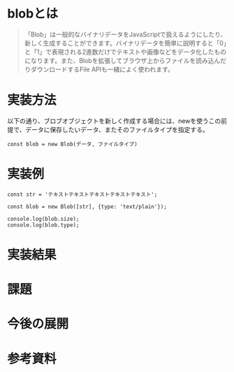 # blobとは

> 「Blob」は一般的なバイナリデータをJavaScriptで扱えるようにしたり、新しく生成することができます。バイナリデータを簡単に説明すると「0」と「1」で表現される2進数だけでテキストや画像などをデータ化したものになります。また、Blobを拡張してブラウザ上からファイルを読み込んだりダウンロードするFile APIも一緒によく使われます。

# 実装方法
以下の通り、ブロブオブジェクトを新しく作成する場合には、newを使うこの前提で、データに保存したいデータ、またそのファイルタイプを指定する。

```
const blob = new Blob(データ, ファイルタイプ)
```

# 実装例
```
const str = 'テキストテキストテキストテキストテキスト';

const blob = new Blob([str], {type: 'text/plain'});
  
console.log(blob.size);
console.log(blob.type);
```

# 実装結果

# 課題

# 今後の展開

# 参考資料
